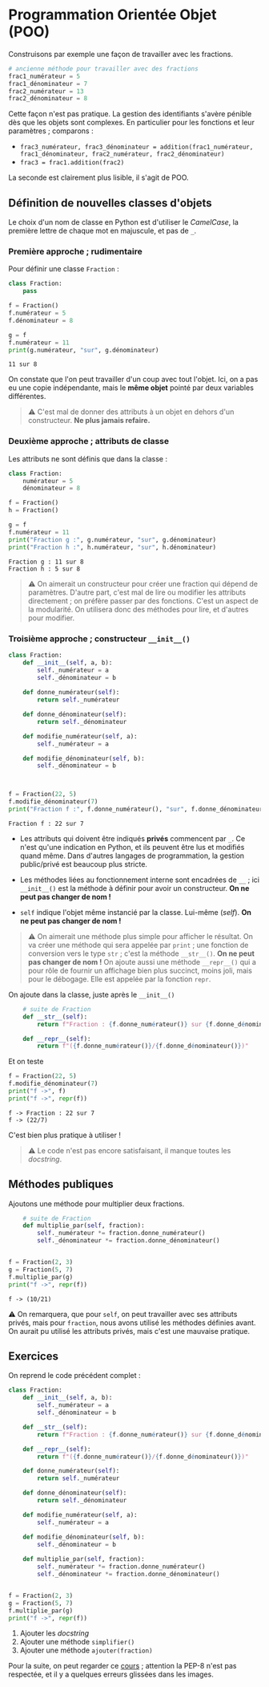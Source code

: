 # Programmation Orientée Objet (POO)

Construisons par exemple une façon de travailler avec les fractions.

```python
# ancienne méthode pour travailler avec des fractions
frac1_numérateur = 5
frac1_dénominateur = 7
frac2_numérateur = 13
frac2_dénominateur = 8
```

Cette façon n'est pas pratique. La gestion des identifiants s'avère pénible dès que les objets sont complexes.
En particulier pour les fonctions et leur paramètres ; comparons :
* `frac3_numérateur, frac3_dénominateur = addition(frac1_numérateur, frac1_dénominateur, frac2_numérateur, frac2_dénominateur)`
* `frac3 = frac1.addition(frac2)`

La seconde est clairement plus lisible, il s'agit de POO.

## Définition de nouvelles classes d'objets

Le choix d'un nom de classe en Python est d'utiliser le *CamelCase*, la première lettre de chaque mot en majuscule, et pas de `_`.

### Première approche ; rudimentaire

Pour définir une classe `Fraction` :

```python
class Fraction:
    pass

f = Fraction()
f.numérateur = 5
f.dénominateur = 8

g = f
f.numérateur = 11
print(g.numérateur, "sur", g.dénominateur)
```

    11 sur 8

On constate que l'on peut travailler d'un coup avec tout l'objet. Ici, on a pas eu une copie indépendante, mais le **même objet** pointé par deux variables différentes.

> ⚠️ C'est mal de donner des attributs à un objet en dehors d'un constructeur. **Ne plus jamais refaire.**

### Deuxième approche ; attributs de classe

Les attributs ne sont définis que dans la classe : 

```python
class Fraction:
    numérateur = 5
    dénominateur = 8

f = Fraction()
h = Fraction()

g = f
f.numérateur = 11
print("Fraction g :", g.numérateur, "sur", g.dénominateur)
print("Fraction h :", h.numérateur, "sur", h.dénominateur)
```
    Fraction g : 11 sur 8
    Fraction h : 5 sur 8

> ⚠️ On aimerait un constructeur pour créer une fraction qui dépend de paramètres. D'autre part, c'est mal de lire ou modifier les attributs directement ; on préfère passer par des fonctions. C'est un aspect de la modularité. On utilisera donc des méthodes pour lire, et d'autres pour modifier.


### Troisième approche ; constructeur `__init__()`

```python
class Fraction:
    def __init__(self, a, b):
        self._numérateur = a
        self._dénominateur = b
    
    def donne_numérateur(self):
        return self._numérateur

    def donne_dénominateur(self):
        return self._dénominateur

    def modifie_numérateur(self, a):
        self._numérateur = a

    def modifie_dénominateur(self, b):
        self._dénominateur = b



f = Fraction(22, 5)
f.modifie_dénominateur(7)
print("Fraction f :", f.donne_numérateur(), "sur", f.donne_dénominateur())
```

    Fraction f : 22 sur 7


* Les attributs qui doivent être indiqués **privés** commencent par `_`. Ce n'est qu'une indication en Python, et ils peuvent être lus et modifiés quand même. Dans d'autres langages de programmation, la gestion public/privé est beaucoup plus stricte.

* Les méthodes liées au fonctionnement interne sont encadrées de `__` ; ici `__init__()` est la méthode à définir pour avoir un constructeur. **On ne peut pas changer de nom !**

* `self` indique l'objet même instancié par la classe. Lui-même (*self*). **On ne peut pas changer de nom !**

> ⚠️ On aimerait une méthode plus simple pour afficher le résultat. On va créer une méthode qui sera appelée par `print` ; une fonction de conversion vers le type `str` ; c'est la méthode `__str__()`. **On ne peut pas changer de nom !**
On ajoute aussi une méthode `__repr__()` qui a pour rôle de fournir un affichage bien plus succinct, moins joli, mais pour le débogage. Elle est appelée par la fonction `repr`.


On ajoute dans la classe, juste après le `__init__()`

```python
    # suite de Fraction
    def __str__(self):
        return f"Fraction : {f.donne_numérateur()} sur {f.donne_dénominateur()}"

    def __repr__(self):
        return f"({f.donne_numérateur()}/{f.donne_dénominateur()})"
```

Et on teste
```python
f = Fraction(22, 5)
f.modifie_dénominateur(7)
print("f ->", f)
print("f ->", repr(f))
```

    f -> Fraction : 22 sur 7
    f -> (22/7)

C'est bien plus pratique à utiliser !

> ⚠️ Le code n'est pas encore satisfaisant, il manque toutes les *docstring*.

## Méthodes publiques

Ajoutons une méthode pour multiplier deux fractions.

```python
    # suite de Fraction
    def multiplie_par(self, fraction):
        self._numérateur *= fraction.donne_numérateur()
        self._dénominateur *= fraction.donne_dénominateur()


f = Fraction(2, 3)
g = Fraction(5, 7)
f.multiplie_par(g)
print("f ->", repr(f))
```

    f -> (10/21)

⚠️ On remarquera, que pour `self`, on peut travailler avec ses attributs privés, mais pour `fraction`, nous avons utilisé les méthodes définies avant. On aurait pu utilisé les attributs privés, mais c'est une mauvaise pratique.

## Exercices

On reprend le code précédent complet : 

```python
class Fraction:
    def __init__(self, a, b):
        self._numérateur = a
        self._dénominateur = b

    def __str__(self):
        return f"Fraction : {f.donne_numérateur()} sur {f.donne_dénominateur()}"

    def __repr__(self):
        return f"({f.donne_numérateur()}/{f.donne_dénominateur()})"

    def donne_numérateur(self):
        return self._numérateur

    def donne_dénominateur(self):
        return self._dénominateur

    def modifie_numérateur(self, a):
        self._numérateur = a

    def modifie_dénominateur(self, b):
        self._dénominateur = b
    
    def multiplie_par(self, fraction):
        self._numérateur *= fraction.donne_numérateur()
        self._dénominateur *= fraction.donne_dénominateur()


f = Fraction(2, 3)
g = Fraction(5, 7)
f.multiplie_par(g)
print("f ->", repr(f))
```

1. Ajouter les *docstring*
2. Ajouter une méthode `simplifier()`
3. Ajouter une méthode `ajouter(fraction)`

Pour la suite, on peut regarder ce [cours](https://nbviewer.jupyter.org/url/www.maths-info-lycee.fr/notebooks/tnsi_01_poo.ipynb) ; attention la PEP-8 n'est pas respectée, et il y a quelques erreurs glissées dans les images.
